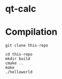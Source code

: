 # qt-calc

# Compilation

```
git clone this-repo

cd this-repo
mkdir build
cmake ..
make 
./helloworld
```
